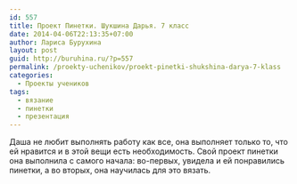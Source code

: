```yaml
---
id: 557
title: Проект Пинетки. Шукшина Дарья. 7 класс
date: 2014-04-06T22:13:35+07:00
author: Лариса Бурухина
layout: post
guid: http://buruhina.ru/?p=557
permalink: /proekty-uchenikov/proekt-pinetki-shukshina-darya-7-klass
categories:
  - Проекты учеников
tags:
  - вязание
  - пинетки
  - презентация
---
```

Даша не любит выполнять работу как все, она выполняет только то, что ей нравится и в этой вещи есть необходимость. Свой проект пинетки она выполнила с самого начала: во-первых, увидела и ей понравились пинетки, а во вторых, она научилась для это вязать.